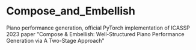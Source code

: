 # Compose_and_Embellish
Piano performance generation, official PyTorch implementation of ICASSP 2023 paper "Compose &amp; Embellish: Well-Structured Piano Performance Generation via A Two-Stage Approach"

